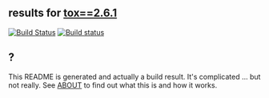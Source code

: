 ## results for [tox==2.6.1](https://devpi.net/obestwalter/dev/tox/2.6.1)

[![Build Status](https://travis-ci.org/obestwalter/release-helper.svg?branch=master)](https://travis-ci.org/obestwalter/release-helper) [![Build status](https://ci.appveyor.com/api/projects/status/9no91xrta02eu7r3/branch/master?svg=true)](https://ci.appveyor.com/project/obestwalter/release-helper)

## ?

This README is generated and actually a build result. It's complicated ... but not really. See [ABOUT](./release_helper/ABOUT.md) to find out what this is and how it works.
